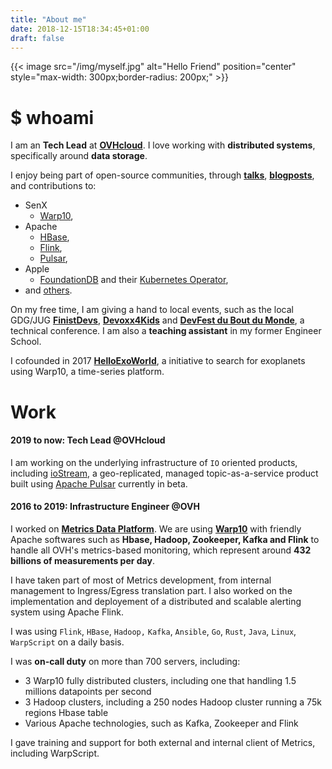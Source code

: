 ```yaml
---
title: "About me"
date: 2018-12-15T18:34:45+01:00
draft: false
---
```


{{< image src="/img/myself.jpg" alt="Hello Friend" position="center" style="max-width: 300px;border-radius: 200px;" >}}

# $ whoami

I am an **Tech Lead** at **[OVHcloud](https://www.ovhcloud.com)**. I love working with **distributed systems**, specifically around **data storage**.

I enjoy being part of open-source communities, through **[talks](/talks)**, **[blogposts](/posts)**, and contributions to:

* SenX
    * [Warp10](https://github.com/senx/warp10-platform/commits?author=PierreZ),
* Apache
    * [HBase](https://github.com/apache/hbase/commits/master?author=PierreZ),
    * [Flink](https://github.com/apache/flink/commits/master?author=PierreZ),
    * [Pulsar](https://github.com/apache/pulsar/commits/master?author=PierreZ),
* Apple
    * [FoundationDB](https://github.com/apple/foundationdb/commits/master?author=PierreZ) and their [Kubernetes Operator](https://github.com/FoundationDB/fdb-kubernetes-operator/commits/master?author=PierreZ),
* and [others](https://github.com/PierreZ/).

On my free time, I am giving a hand to local events, such as the local GDG/JUG **[FinistDevs](https://finistdevs.org/)**, **[Devoxx4Kids](https://twitter.com/devoxx4kidsbes)** and **[DevFest du Bout du Monde](https://devfest.duboutdumonde.bzh/)**, a technical conference. I am also a **teaching assistant** in my former Engineer School.

I cofounded in 2017 **[HelloExoWorld](https://helloexo.world/)**, a initiative to search for exoplanets using Warp10, a time-series platform.

# Work

#### 2019 to now: Tech Lead @OVHcloud

I am working on the underlying infrastructure of `IO` oriented products, including [ioStream](https://labs.ovh.com/iostream), a geo-replicated, managed topic-as-a-service product built using [Apache Pulsar](https://pulsar.apache.org) currently in beta.

#### 2016 to 2019: Infrastructure Engineer @OVH

I worked on **[Metrics Data Platform](https://www.ovh.com/fr/data-platforms/metrics/)**. We are using **[Warp10](http://www.warp10.io/)** with friendly Apache softwares such as **Hbase, Hadoop, Zookeeper, Kafka and Flink** to handle all OVH's metrics-based monitoring, which represent around **432 billions of measurements per day**.

I have taken part of most of Metrics development, from internal management to Ingress/Egress translation part. I also worked on the implementation and deployement of a distributed and scalable alerting system using Apache Flink.

I was using `Flink`, `HBase`, `Hadoop,` `Kafka`, `Ansible`, `Go`, `Rust`, `Java`, `Linux`, `WarpScript` on a daily basis.

I was **on-call duty** on more than 700 servers, including:

* 3 Warp10 fully distributed clusters, including one that handling 1.5 millions datapoints per second
* 3 Hadoop clusters, including a 250 nodes Hadoop cluster running a 75k regions Hbase table
* Various Apache technologies, such as Kafka, Zookeeper and Flink

I gave training and support for both external and internal client of Metrics, including WarpScript.